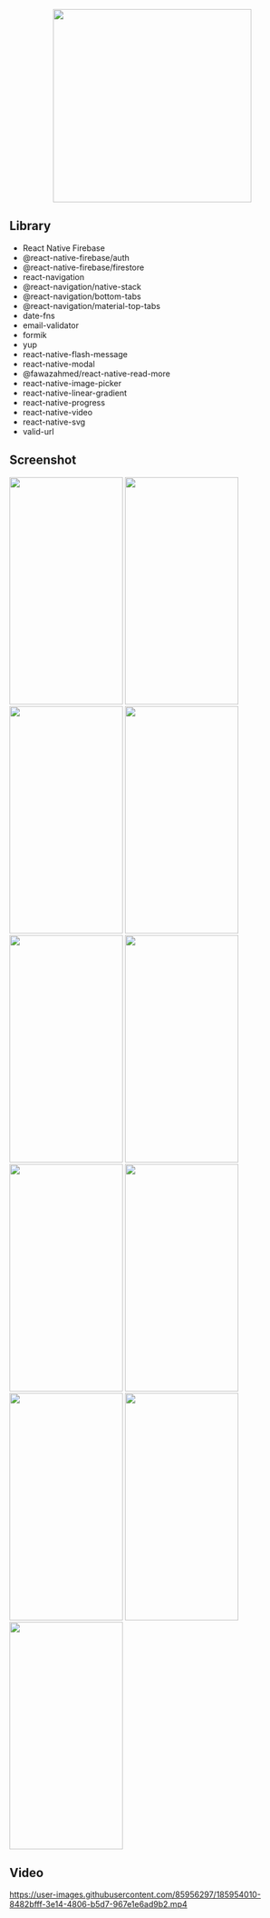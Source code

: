 
<p align="center" >
<img width="350" height="340" src="https://user-images.githubusercontent.com/85956297/192532802-042963e8-dcb7-4c9b-a5cf-0dc9faa95699.png">
</p>

## Library
- React Native Firebase
- @react-native-firebase/auth
- @react-native-firebase/firestore
- react-navigation
- @react-navigation/native-stack
- @react-navigation/bottom-tabs
- @react-navigation/material-top-tabs
- date-fns
- email-validator
- formik
- yup
- react-native-flash-message
- react-native-modal
- @fawazahmed/react-native-read-more
- react-native-image-picker
- react-native-linear-gradient
- react-native-progress
- react-native-video
- react-native-svg
- valid-url

## Screenshot
<p>
  <img width="200" height="400" src="https://user-images.githubusercontent.com/85956297/185953026-db1e2214-dd59-48c8-b414-6e1eaf3bda65.png">
  <img width="200" height="400" src="https://user-images.githubusercontent.com/85956297/200675715-febda59f-2160-40a1-b3db-4ce511aa85a6.png">
  <img width="200" height="400" src="https://user-images.githubusercontent.com/85956297/200573171-163ee666-04e4-470a-bbb5-0aa45e199a54.png">
  <img width="200" height="400" src="https://user-images.githubusercontent.com/85956297/184533995-c494e4ad-86d7-4a2e-a7b4-91575c323d49.png">
  <img width="200" height="400" src="https://user-images.githubusercontent.com/85956297/184533996-bd0e4db4-a653-4a5e-af7c-1047ab19b943.png">
  <img width="200" height="400" src="https://user-images.githubusercontent.com/85956297/184533997-8c96a394-e5ce-48f4-a0b3-184ff52b50e4.png">
  <img width="200" height="400" src="https://user-images.githubusercontent.com/85956297/192532188-5450825b-49f7-42db-8b26-f622171d5c9b.png">
  <img width="200" height="400" src="https://user-images.githubusercontent.com/85956297/192532265-ed17c870-1c04-4199-9a34-be300679377f.png">
  <img width="200" height="400" src="https://user-images.githubusercontent.com/85956297/192532506-cd31fefe-ee91-4c32-a108-ef3e94168dda.png">
  <img width="200" height="400" src="https://user-images.githubusercontent.com/85956297/185953737-eed16957-49ea-4c7c-b5a9-fb8341d08da9.png">
  <img width="200" height="400" src="https://user-images.githubusercontent.com/85956297/185953818-ad1232e7-8288-41f7-8a93-974c554edece.png">
</p>

## Video 

https://user-images.githubusercontent.com/85956297/185954010-8482bfff-3e14-4806-b5d7-967e1e6ad9b2.mp4

